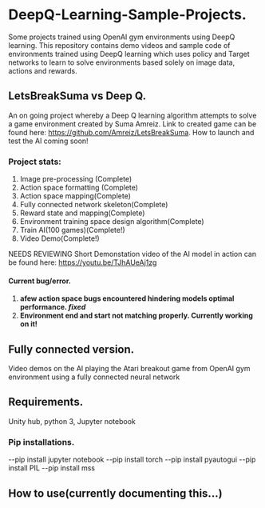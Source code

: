 # DeepQ-Learning-Sample-Projects.
Some projects trained using OpenAI gym environments using DeepQ learning. This repository contains demo videos and sample code of environments trained using DeepQ learning which uses policy and Target networks to learn to solve environments based solely on image data, actions and rewards.

## LetsBreakSuma vs Deep Q.
An on going project whereby a Deep Q learning algorithm attempts to solve a game environment created by Suma Amreiz. Link to created game can be found here: https://github.com/Amreiz/LetsBreakSuma. How to launch and test the AI coming soon!

### Project stats:
1) Image pre-processing (Complete)
2) Action space formatting (Complete)
3) Action space mapping(Complete)
4) Fully connected network skeleton(Complete)
5) Reward state and mapping(Complete)
6) Environment training space design algorithm(Complete)
7) Train AI(100 games)(Complete!)
8) Video Demo(Complete!)

NEEDS REVIEWING
Short Demonstation video of the AI model in action can be found here: https://youtu.be/TJhAUeAj1zg

#### Current bug/error.
1) **afew action space bugs encountered hindering models optimal performance. *fixed***
2) **Environment end and start not matching properly. Currently working on it!**

## Fully connected version.
Video demos on the AI playing the Atari breakout game from OpenAI gym environment using a fully connected neural network

## Requirements.
Unity hub, python 3, Jupyter notebook
### Pip installations.
--pip install jupyter notebook
--pip install torch
--pip install pyautogui
--pip install PIL
--pip install mss


## How to use(currently documenting this...)


